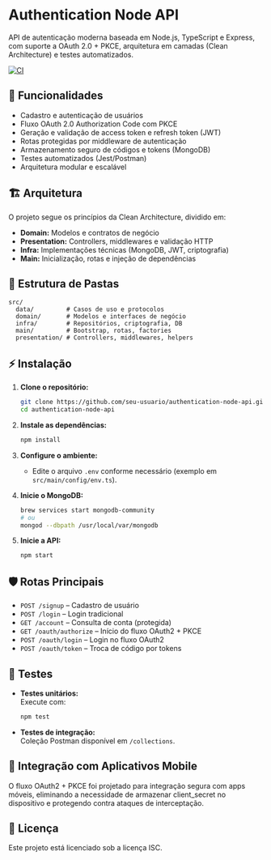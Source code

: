 # Authentication Node API

API de autenticação moderna baseada em Node.js, TypeScript e Express, com suporte a OAuth 2.0 + PKCE, arquitetura em camadas (Clean Architecture) e testes automatizados.

[![CI](https://github.com/jeancss01/authentication-node-api/actions/workflows/ci.yml/badge.svg)](https://github.com/jeancss01/authentication-node-api/actions/workflows/ci.yml)

## 🚀 Funcionalidades

- Cadastro e autenticação de usuários
- Fluxo OAuth 2.0 Authorization Code com PKCE
- Geração e validação de access token e refresh token (JWT)
- Rotas protegidas por middleware de autenticação
- Armazenamento seguro de códigos e tokens (MongoDB)
- Testes automatizados (Jest/Postman)
- Arquitetura modular e escalável

## 🏗️ Arquitetura

O projeto segue os princípios da Clean Architecture, dividido em:

- **Domain:** Modelos e contratos de negócio
- **Presentation:** Controllers, middlewares e validação HTTP
- **Infra:** Implementações técnicas (MongoDB, JWT, criptografia)
- **Main:** Inicialização, rotas e injeção de dependências

## 📂 Estrutura de Pastas

```
src/
  data/         # Casos de uso e protocolos
  domain/       # Modelos e interfaces de negócio
  infra/        # Repositórios, criptografia, DB
  main/         # Bootstrap, rotas, factories
  presentation/ # Controllers, middlewares, helpers
```

## ⚡ Instalação

1. **Clone o repositório:**
   ```bash
   git clone https://github.com/seu-usuario/authentication-node-api.git
   cd authentication-node-api
   ```

2. **Instale as dependências:**
   ```bash
   npm install
   ```

3. **Configure o ambiente:**
   - Edite o arquivo `.env` conforme necessário (exemplo em `src/main/config/env.ts`).

4. **Inicie o MongoDB:**
   ```bash
   brew services start mongodb-community
   # ou
   mongod --dbpath /usr/local/var/mongodb
   ```

5. **Inicie a API:**
   ```bash
   npm start
   ```

## 🛡️ Rotas Principais

- `POST /signup` – Cadastro de usuário
- `POST /login` – Login tradicional
- `GET /account` – Consulta de conta (protegida)
- `GET /oauth/authorize` – Início do fluxo OAuth2 + PKCE
- `POST /oauth/login` – Login no fluxo OAuth2
- `POST /oauth/token` – Troca de código por tokens

## 🧪 Testes

- **Testes unitários:**  
  Execute com:
  ```bash
  npm test
  ```
- **Testes de integração:**  
  Coleção Postman disponível em `/collections`.

## 📱 Integração com Aplicativos Mobile

O fluxo OAuth2 + PKCE foi projetado para integração segura com apps móveis, eliminando a necessidade de armazenar client_secret no dispositivo e protegendo contra ataques de interceptação.

## 📝 Licença

Este projeto está licenciado sob a licença ISC.
